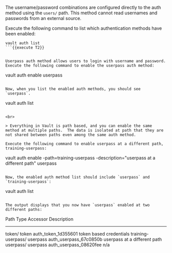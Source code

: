 The username/password combinations are configured directly to the auth method using the `users/` path. This method cannot read usernames and passwords from an external source.


Execute the following command to list which authentication methods have been enabled:

```
vault auth list
```{{execute T2}}


Userpass auth method allows users to login with username and password.  Execute the following command to enable the userpass auth method:

```
vault auth enable userpass
```{{execute T2}}

Now, when you list the enabled auth methods, you should see `userpass`.

```
vault auth list
```{{execute T2}}

<br>

> Everything in Vault is path based, and you can enable the same method at multiple paths.  The data is isolated at path that they are not shared between paths even among the same auth method.

Execute the following command to enable userpass at a different path, training-userpass:

```
vault auth enable -path=training-userpass -description="userpass at a different path" userpass
```{{execute T2}}

Now, the enabled auth method list should include `userpass` and `training-userpass`:

```
vault auth list
```{{execute T2}}

The output displays that you now have `userpass` enabled at two different paths:

```
Path                  Type        Accessor                  Description
----                  ----        --------                  -----------
token/                token       auth_token_1d355601       token based credentials
training-userpass/    userpass    auth_userpass_67c0850b    userpass at a different path
userpass/             userpass    auth_userpass_08620fee    n/a
```
